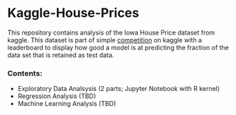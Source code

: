 # Kaggle-House-Prices

This repository contains analysis of the Iowa House Price dataset from kaggle. This dataset is part of simple [competition](https://www.kaggle.com/competitions/house-prices-advanced-regression-techniques) on kaggle with a leaderboard to display how good a model is at predicting the fraction of the data set that is retained as test data.

### Contents:
- Exploratory Data Analsysis (2 parts; Jupyter Notebook with R kernel)
- Regression Analysis (TBD)
- Machine Learning Analysis (TBD)
